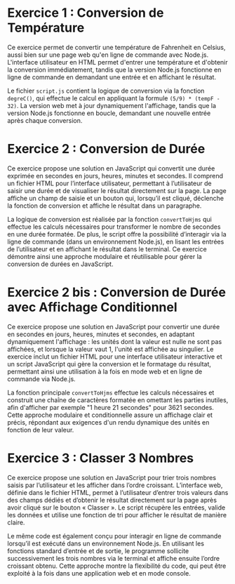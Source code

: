 # Exercice 1 : Conversion de Température

Ce exercice permet de convertir une température de Fahrenheit en Celsius, aussi bien sur une page web qu'en ligne de commande avec Node.js. L'interface utilisateur en HTML permet d'entrer une température et d'obtenir la conversion immédiatement, tandis que la version Node.js fonctionne en ligne de commande en demandant une entrée et en affichant le résultat.

Le fichier `script.js` contient la logique de conversion via la fonction `degreC()`, qui effectue le calcul en appliquant la formule `(5/9) * (tempF - 32)`. La version web met à jour dynamiquement l'affichage, tandis que la version Node.js fonctionne en boucle, demandant une nouvelle entrée après chaque conversion.

# Exercice 2 : Conversion de Durée

Ce exercice propose une solution en JavaScript qui convertit une durée exprimée en secondes en jours, heures, minutes et secondes. Il comprend un fichier HTML pour l’interface utilisateur, permettant à l’utilisateur de saisir une durée et de visualiser le résultat directement sur la page. La page affiche un champ de saisie et un bouton qui, lorsqu’il est cliqué, déclenche la fonction de conversion et affiche le résultat dans un paragraphe.

La logique de conversion est réalisée par la fonction `convertToHjms` qui effectue les calculs nécessaires pour transformer le nombre de secondes en une durée formatée. De plus, le script offre la possibilité d’interagir via la ligne de commande (dans un environnement Node.js), en lisant les entrées de l’utilisateur et en affichant le résultat dans le terminal. Ce exercice démontre ainsi une approche modulaire et réutilisable pour gérer la conversion de durées en JavaScript.



# Exercice 2 bis : Conversion de Durée avec Affichage Conditionnel

Ce exercice propose une solution en JavaScript pour convertir une durée en secondes en jours, heures, minutes et secondes, en adaptant dynamiquement l'affichage : les unités dont la valeur est nulle ne sont pas affichées, et lorsque la valeur vaut 1, l'unité est affichée au singulier. Le exercice inclut un fichier HTML pour une interface utilisateur interactive et un script JavaScript qui gère la conversion et le formatage du résultat, permettant ainsi une utilisation à la fois en mode web et en ligne de commande via Node.js.

La fonction principale `convertToHjms` effectue les calculs nécessaires et construit une chaîne de caractères formatée en omettant les parties inutiles, afin d'afficher par exemple "1 heure 21 secondes" pour 3621 secondes. Cette approche modulaire et conditionnelle assure un affichage clair et précis, répondant aux exigences d'un rendu dynamique des unités en fonction de leur valeur.


# Exercice 3 : Classer 3 Nombres

Ce exercice propose une solution en JavaScript pour trier trois nombres saisis par l’utilisateur et les afficher dans l’ordre croissant. L’interface web, définie dans le fichier HTML, permet à l’utilisateur d’entrer trois valeurs dans des champs dédiés et d’obtenir le résultat directement sur la page après avoir cliqué sur le bouton « Classer ». Le script récupère les entrées, valide les données et utilise une fonction de tri pour afficher le résultat de manière claire.

Le même code est également conçu pour interagir en ligne de commande lorsqu’il est exécuté dans un environnement Node.js. En utilisant les fonctions standard d’entrée et de sortie, le programme sollicite successivement les trois nombres via le terminal et affiche ensuite l’ordre croissant obtenu. Cette approche montre la flexibilité du code, qui peut être exploité à la fois dans une application web et en mode console.

